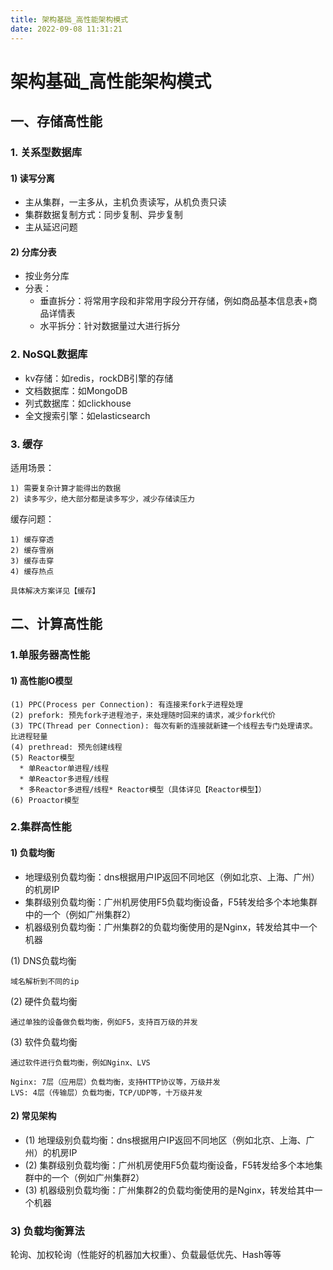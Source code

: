 ```yaml
---
title: 架构基础_高性能架构模式
date: 2022-09-08 11:31:21
---
```


# 架构基础_高性能架构模式

## 一、存储高性能

### 1. 关系型数据库

#### 1) 读写分离

* 主从集群，一主多从，主机负责读写，从机负责只读
* 集群数据复制方式：同步复制、异步复制
* 主从延迟问题

#### 2) 分库分表

* 按业务分库
* 分表：
    * 垂直拆分：将常用字段和非常用字段分开存储，例如商品基本信息表+商品详情表
    * 水平拆分：针对数据量过大进行拆分

### 2. NoSQL数据库

* kv存储：如redis，rockDB引擎的存储
* 文档数据库：如MongoDB
* 列式数据库：如clickhouse
* 全文搜索引擎：如elasticsearch

### 3. 缓存

适用场景：
```
1) 需要复杂计算才能得出的数据
2) 读多写少，绝大部分都是读多写少，减少存储读压力
```

缓存问题：
```
1) 缓存穿透
2) 缓存雪崩
3) 缓存击穿
4) 缓存热点

具体解决方案详见【缓存】
```


## 二、计算高性能

### 1.单服务器高性能

#### 1) 高性能IO模型
```
(1) PPC(Process per Connection): 有连接来fork子进程处理
(2) prefork: 预先fork子进程池子，来处理随时回来的请求，减少fork代价
(3) TPC(Thread per Connection): 每次有新的连接就新建一个线程去专门处理请求。 比进程轻量
(4) prethread: 预先创建线程
(5) Reactor模型  
  * 单Reactor单进程/线程
  * 单Reactor多进程/线程
  * 多Reactor多进程/线程* Reactor模型（具体详见【Reactor模型】）
(6) Proactor模型
```

### 2.集群高性能

#### 1) 负载均衡

* 地理级别负载均衡：dns根据用户IP返回不同地区（例如北京、上海、广州）的机房IP
* 集群级别负载均衡：广州机房使用F5负载均衡设备，F5转发给多个本地集群中的一个（例如广州集群2）
* 机器级别负载均衡：广州集群2的负载均衡使用的是Nginx，转发给其中一个机器

(1) DNS负载均衡
```
域名解析到不同的ip
```

(2) 硬件负载均衡
```
通过单独的设备做负载均衡，例如F5，支持百万级的并发
```

(3) 软件负载均衡
```
通过软件进行负载均衡，例如Nginx、LVS

Nginx: 7层（应用层）负载均衡，支持HTTP协议等，万级并发
LVS: 4层（传输层）负载均衡，TCP/UDP等，十万级并发
```

#### 2) 常见架构

* (1) 地理级别负载均衡：dns根据用户IP返回不同地区（例如北京、上海、广州）的机房IP
* (2) 集群级别负载均衡：广州机房使用F5负载均衡设备，F5转发给多个本地集群中的一个（例如广州集群2）
* (3) 机器级别负载均衡：广州集群2的负载均衡使用的是Nginx，转发给其中一个机器

### 3) 负载均衡算法
轮询、加权轮询（性能好的机器加大权重）、负载最低优先、Hash等等